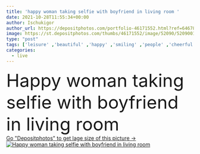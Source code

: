 ```yaml
---
title: 'happy woman taking selfie with boyfriend in living room '
date: 2021-10-28T11:55:34+00:00
author: Ischukigor
author_url: https://depositphotos.com/portfolio-46171552.html?ref=64678756
image: https://st.depositphotos.com/thumbs/46171552/image/52090/520900102/api_thumb_450.jpg?forcejpeg=true
type: "post"
tags: ['leisure' ,'beautiful' ,'happy' ,'smiling' ,'people' ,'cheerful' ,'caucasian' ,'man' ,'technology' ,'photo' ,'picture' ,'emotion' ,'interior' ,'home' ,'couple' ,'woman' ,'cellphone' ,'device' ,'mobile' ,'phone' ,'joyful' ,'together' ,'indoors' ,'blonde' ,'attractive' ,'Jeans' ,'apartment' ,'casual' ,'handsome' ,'denim' ,'positive' ,'pleased' ,'sofa' ,'take' ,'couch' ,'pillows' ,'relationship' ,'smartphone' ,'boyfriend' ,'girlfriend' ,'young adult' ,'Living Room' ,'have fun' ,'spending time' ,'Selfie' ]
categories: 
  - live
---
```

<div aling="center">
            <font size="60"> Happy woman taking selfie with boyfriend in living room</font>   
</div>
<div>
    <a href='https://st.depositphotos.com/thumbs/46171552/image/52090/520900102/api_thumb_450.jpg?forcejpeg=true?ref=64678756' target=_blank > Go "Depositphotos" to get lage size of this picture ->
        <img href='https://st.depositphotos.com/thumbs/46171552/image/52090/520900102/api_thumb_450.jpg?forcejpeg=true?ref=64678756' src='https://st.depositphotos.com/46171552/52090/i/950/depositphotos_520900102-stock-photo-happy-woman-taking-selfie-boyfriend.jpg?forcejpeg=true' alt='Happy woman taking selfie with boyfriend in living room' >
    </a>
</div>
